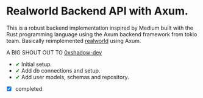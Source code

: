 # Realworld Backend API with Axum.

This is a robust backend implementation inspired by Medium built with the Rust programming language using the Axum backend framework from tokio team.
Basically reimplemented [realworld](https://github.com/gothinkster/realworld) using Axum.

A BIG SHOUT OUT TO [0xshadow-dev](https://github.com/0xshadow-dev)

- <span style="color:green">✔</span> Initial setup.
- <span style="color:green">✔</span> Add db connections and setup.
- <span style="color:green">✔</span> Add user models, schemas and repository.
- [x] completed
